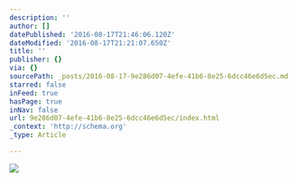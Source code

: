 ```yaml
---
description: ''
author: []
datePublished: '2016-08-17T21:46:06.120Z'
dateModified: '2016-08-17T21:21:07.650Z'
title: ''
publisher: {}
via: {}
sourcePath: _posts/2016-08-17-9e286d07-4efe-41b6-8e25-6dcc46e6d5ec.md
starred: false
inFeed: true
hasPage: true
inNav: false
url: 9e286d07-4efe-41b6-8e25-6dcc46e6d5ec/index.html
_context: 'http://schema.org'
_type: Article

---
```

![](https://the-grid-user-content.s3-us-west-2.amazonaws.com/eabe6a7b-7526-40f6-9994-eaf6fc2f123f.jpg)